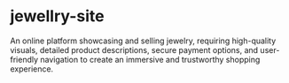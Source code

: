 # jewellry-site
An online platform showcasing and selling jewelry, requiring high-quality visuals, detailed product descriptions, secure payment options, and user-friendly navigation to create an immersive and trustworthy shopping experience.

